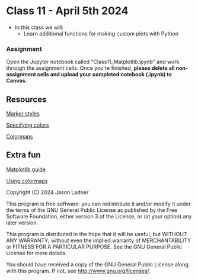 # Class 11 - April 5th 2024
- In this class we will:
    - Learn additional functions for making custom plots with Python

### Assignment

Open the Jupyter notebook called "Class11_Matplotlib.ipynb" and work through the assignment cells.  Once you're finished, **please delete all non-assignment cells and upload your completed notebook (.ipynb) to Canvas.**

## Resources

[Marker styles](https://matplotlib.org/stable/api/markers_api.html#module-matplotlib.markers)

[Specifying colors](https://matplotlib.org/stable/tutorials/colors/colors.html)

[Colormaps](https://matplotlib.org/stable/tutorials/colors/colormaps.html)

## Extra fun

[Matplotlib guide](https://realpython.com/python-matplotlib-guide/)

[Using colormaps](https://betterprogramming.pub/how-to-use-colormaps-with-matplotlib-to-create-colorful-plots-in-python-969b5a892f0c)


Copyright (C) 2024  Jason Ladner

This program is free software: you can redistribute it and/or modify
it under the terms of the GNU General Public License as published by
the Free Software Foundation, either version 3 of the License, or
(at your option) any later version.

This program is distributed in the hope that it will be useful,
but WITHOUT ANY WARRANTY; without even the implied warranty of
MERCHANTABILITY or FITNESS FOR A PARTICULAR PURPOSE.  See the
GNU General Public License for more details.

You should have received a copy of the GNU General Public License
along with this program.  If not, see <http://www.gnu.org/licenses/>.



